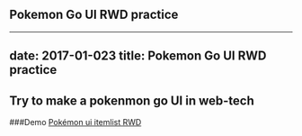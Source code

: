 ## Pokemon Go UI RWD practice
---
date: 2017-01-023
title: Pokemon Go UI RWD practice
---
Try to make a pokenmon go UI in web-tech
---
###Demo
[Pokémon ui itemlist RWD](https://arcobalenoi27.github.io/complete-web-developer-course/css-layout-practice/pokemon-ui-itemList-RWD/)

